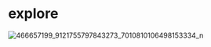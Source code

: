 # explore
![466657199_9121755797843273_7010810106498153334_n](https://github.com/user-attachments/assets/724f02b1-68da-4aaa-917a-cb29c08d092d)
